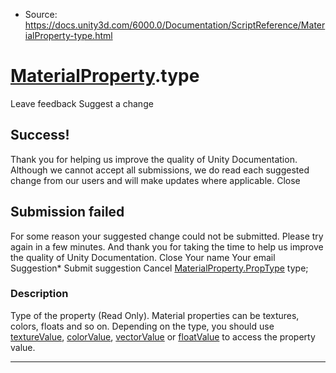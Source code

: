 * Source: https://docs.unity3d.com/6000.0/Documentation/ScriptReference/MaterialProperty-type.html

#  [MaterialProperty](https://docs.unity3d.com/6000.0/Documentation/ScriptReference/MaterialProperty.html).type
Leave feedback
Suggest a change
## Success!
Thank you for helping us improve the quality of Unity Documentation. Although we cannot accept all submissions, we do read each suggested change from our users and will make updates where applicable.
Close
## Submission failed
For some reason your suggested change could not be submitted. Please <a>try again</a> in a few minutes. And thank you for taking the time to help us improve the quality of Unity Documentation.
Close
Your name Your email Suggestion* Submit suggestion
Cancel
[MaterialProperty.PropType](https://docs.unity3d.com/6000.0/Documentation/ScriptReference/MaterialProperty.PropType.html) type; 
### Description
Type of the property (Read Only).
Material properties can be textures, colors, floats and so on. Depending on the type, you should use [textureValue](https://docs.unity3d.com/6000.0/Documentation/ScriptReference/MaterialProperty-textureValue.html), [colorValue](https://docs.unity3d.com/6000.0/Documentation/ScriptReference/MaterialProperty-colorValue.html), [vectorValue](https://docs.unity3d.com/6000.0/Documentation/ScriptReference/MaterialProperty-vectorValue.html) or [floatValue](https://docs.unity3d.com/6000.0/Documentation/ScriptReference/MaterialProperty-floatValue.html) to access the property value.
* * *
